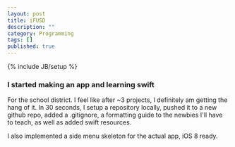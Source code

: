 ```yaml
---
layout: post
title: iFUSD
description: ""
category: Programming
tags: []
published: true
---
```


{% include JB/setup %}

### I started making an app and learning swift

For the school district. I feel like after ~3 projects, I definitely am getting the hang of it. In 30 seconds, I setup a repository locally, pushed it to a new github repo, added a .gitignore, a formatting guide to the newbies I'll have to teach, as well as added swift resources.

I also implemented a side menu skeleton for the actual app, iOS 8 ready. 
